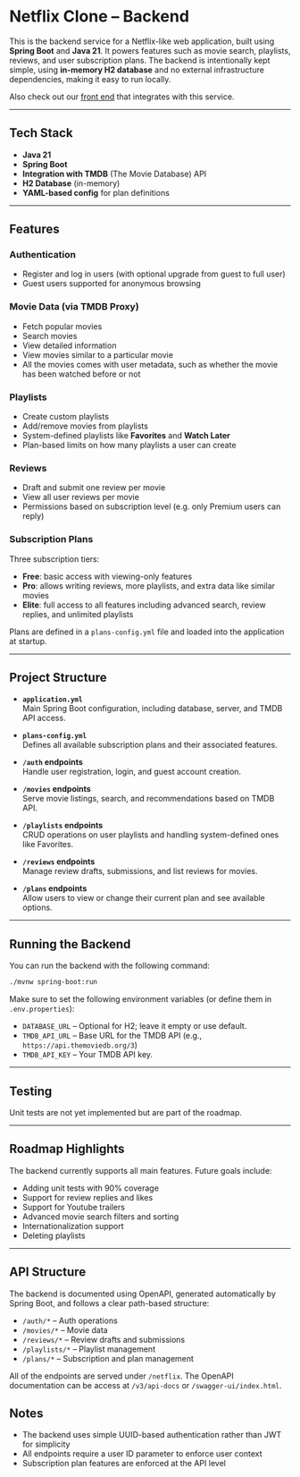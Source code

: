 # Netflix Clone – Backend

This is the backend service for a Netflix-like web application, built using **Spring Boot** and **Java 21**. It powers features such as movie search, playlists, reviews, and user subscription plans. The backend is intentionally kept simple, using **in-memory H2 database** and no external infrastructure dependencies, making it easy to run locally.

Also check out our [front end](https://github.com/borgeskauan/netflix-frontend) that integrates with this service.

---

## Tech Stack

- **Java 21**
- **Spring Boot**
- **Integration with TMDB** (The Movie Database) API
- **H2 Database** (in-memory)
- **YAML-based config** for plan definitions

---

## Features

### Authentication

- Register and log in users (with optional upgrade from guest to full user)
- Guest users supported for anonymous browsing

### Movie Data (via TMDB Proxy)

- Fetch popular movies
- Search movies
- View detailed information
- View movies similar to a particular movie
- All the movies comes with user metadata, such as whether the movie has been watched before or not

### Playlists

- Create custom playlists
- Add/remove movies from playlists
- System-defined playlists like **Favorites** and **Watch Later**
- Plan-based limits on how many playlists a user can create

### Reviews

- Draft and submit one review per movie
- View all user reviews per movie
- Permissions based on subscription level (e.g. only Premium users can reply)

### Subscription Plans

Three subscription tiers:

- **Free**: basic access with viewing-only features
- **Pro**: allows writing reviews, more playlists, and extra data like similar movies
- **Elite**: full access to all features including advanced search, review replies, and unlimited playlists

Plans are defined in a `plans-config.yml` file and loaded into the application at startup.

---

## Project Structure

- **`application.yml`**  
  Main Spring Boot configuration, including database, server, and TMDB API access.

- **`plans-config.yml`**  
  Defines all available subscription plans and their associated features.

- **`/auth` endpoints**  
  Handle user registration, login, and guest account creation.

- **`/movies` endpoints**  
  Serve movie listings, search, and recommendations based on TMDB API.

- **`/playlists` endpoints**  
  CRUD operations on user playlists and handling system-defined ones like Favorites.

- **`/reviews` endpoints**  
  Manage review drafts, submissions, and list reviews for movies.

- **`/plans` endpoints**  
  Allow users to view or change their current plan and see available options.

---

## Running the Backend

You can run the backend with the following command:

```bash
./mvnw spring-boot:run
```

Make sure to set the following environment variables (or define them in `.env.properties`):

- `DATABASE_URL` – Optional for H2; leave it empty or use default.
- `TMDB_API_URL` – Base URL for the TMDB API (e.g., `https://api.themoviedb.org/3`)
- `TMDB_API_KEY` – Your TMDB API key.

---

## Testing

Unit tests are not yet implemented but are part of the roadmap.

---

## Roadmap Highlights

The backend currently supports all main features. Future goals include:

- Adding unit tests with 90% coverage
- Support for review replies and likes
- Support for Youtube trailers
- Advanced movie search filters and sorting
- Internationalization support
- Deleting playlists

---

## API Structure

The backend is documented using OpenAPI, generated automatically by Spring Boot, and follows a clear path-based structure:

- `/auth/*` – Auth operations
- `/movies/*` – Movie data
- `/reviews/*` – Review drafts and submissions
- `/playlists/*` – Playlist management
- `/plans/*` – Subscription and plan management

All of the endpoints are served under `/netflix`. The OpenAPI documentation can be access at `/v3/api-docs` or `/swagger-ui/index.html`.

## Notes

- The backend uses simple UUID-based authentication rather than JWT for simplicity
- All endpoints require a user ID parameter to enforce user context
- Subscription plan features are enforced at the API level
